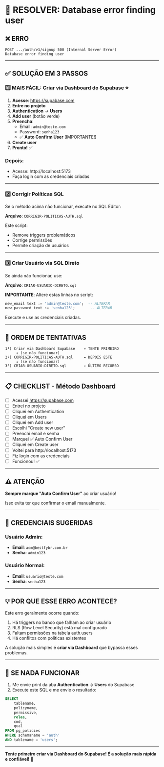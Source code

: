 # 🔧 RESOLVER: Database error finding user

## ❌ ERRO
```
POST .../auth/v1/signup 500 (Internal Server Error)
Database error finding user
```

---

## ✅ SOLUÇÃO EM 3 PASSOS

### **1️⃣ MAIS FÁCIL: Criar via Dashboard do Supabase** ⭐

1. **Acesse**: https://supabase.com
2. **Entre no projeto**
3. **Authentication** → **Users**
4. **Add user** (botão verde)
5. **Preencha**:
   - Email: `admin@teste.com`
   - Password: `senha123`
   - ✅ **Auto Confirm User** (IMPORTANTE!)
6. **Create user**
7. **Pronto!** ✅

### **Depois:**
- Acesse: http://localhost:5173
- Faça login com as credenciais criadas

---

### **2️⃣ Corrigir Políticas SQL**

Se o método acima não funcionar, execute no SQL Editor:

**Arquivo**: `CORRIGIR-POLITICAS-AUTH.sql`

Este script:
- Remove triggers problemáticos
- Corrige permissões
- Permite criação de usuários

---

### **3️⃣ Criar Usuário via SQL Direto**

Se ainda não funcionar, use:

**Arquivo**: `CRIAR-USUARIO-DIRETO.sql`

**IMPORTANTE**: Altere estas linhas no script:
```sql
new_email text := 'admin@teste.com';  -- ALTERAR
new_password text := 'senha123';       -- ALTERAR
```

Execute e use as credenciais criadas.

---

## 🎯 ORDEM DE TENTATIVAS

```
1ª) Criar via Dashboard Supabase    ← TENTE PRIMEIRO
     ↓ (se não funcionar)
2ª) CORRIGIR-POLITICAS-AUTH.sql     ← DEPOIS ESTE
     ↓ (se não funcionar)
3ª) CRIAR-USUARIO-DIRETO.sql        ← ÚLTIMO RECURSO
```

---

## 📋 CHECKLIST - Método Dashboard

- [ ] Acessei https://supabase.com
- [ ] Entrei no projeto
- [ ] Cliquei em Authentication
- [ ] Cliquei em Users
- [ ] Cliquei em Add user
- [ ] Escolhi "Create new user"
- [ ] Preenchi email e senha
- [ ] Marquei ✅ Auto Confirm User
- [ ] Cliquei em Create user
- [ ] Voltei para http://localhost:5173
- [ ] Fiz login com as credenciais
- [ ] Funcionou! ✅

---

## ⚠️ ATENÇÃO

**Sempre marque "Auto Confirm User"** ao criar usuário!

Isso evita ter que confirmar o email manualmente.

---

## 🔐 CREDENCIAIS SUGERIDAS

### Usuário Admin:
- **Email**: `adm@bestfybr.com.br`
- **Senha**: `admin123`

### Usuário Normal:
- **Email**: `usuario@teste.com`
- **Senha**: `senha123`

---

## 💡 POR QUE ESSE ERRO ACONTECE?

Este erro geralmente ocorre quando:
1. Há triggers no banco que falham ao criar usuário
2. RLS (Row Level Security) está mal configurado
3. Faltam permissões na tabela auth.users
4. Há conflitos com políticas existentes

A solução mais simples é **criar via Dashboard** que bypassa esses problemas.

---

## 🚨 SE NADA FUNCIONAR

1. Me envie print da aba **Authentication → Users** do Supabase
2. Execute este SQL e me envie o resultado:

```sql
SELECT 
    tablename,
    policyname,
    permissive,
    roles,
    cmd,
    qual
FROM pg_policies
WHERE schemaname = 'auth'
AND tablename = 'users';
```

---

**Tente primeiro criar via Dashboard do Supabase! É a solução mais rápida e confiável!** 🚀

